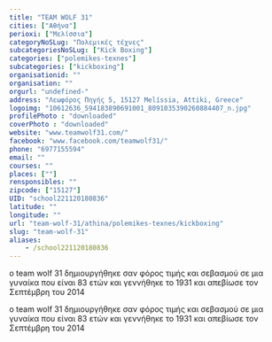 ```yaml
---
title: "TEAM WOLF 31"
cities: ["Αθήνα"]
perioxi: ["Μελίσσια"]
categoryNoSLug: "Πολεμικές τέχνες"
subcategoriesNoSLug: ["Kick Boxing"]
categories: ["polemikes-texnes"]
subcategories: ["kickboxing"]
organisationid: ""
organisation: ""
orgurl: "undefined-"
address: "Λεωφόρος Πηγής 5, 15127 Melíssia, Attiki, Greece"
logoimg: "10612636_594183890691001_8091035390260884407_n.jpg"
profilePhoto : "downloaded"
coverPhoto : "downloaded"
website: "www.teamwolf31.com/"
facebook: "www.facebook.com/teamwolf31/"
phone: "6977155594"
email: ""
courses: ""
places: [""]
rensponsibles: ""
zipcode: ["15127"]
UID: "school221120180836"
latitude: ""
longitude: ""
url: "team-wolf-31/athina/polemikes-texnes/kickboxing"
slug: "team-wolf-31"
aliases:
    - /school221120180836
---
```



ο team wolf 31 δημιουργήθηκε σαν φόρος τιμής και σεβασμού σε μια γυναίκα που είναι 83 ετών και γεννήθηκε το 1931 και απεβίωσε τον Σεπτέμβρη του 2014

ο team wolf 31 δημιουργήθηκε σαν φόρος τιμής και σεβασμού σε μια γυναίκα που είναι 83 ετών και γεννήθηκε το 1931 και απεβίωσε τον Σεπτέμβρη του 2014